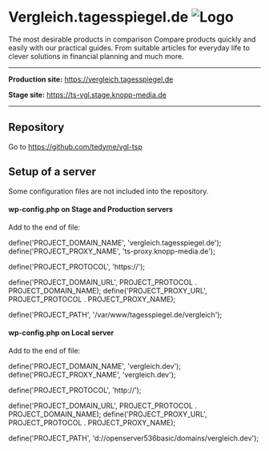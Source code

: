 Vergleich.tagesspiegel.de ![Logo](https://vergleich.tagesspiegel.de/tagesspiegel-logo.png)
=========

The most desirable products in comparison
Compare products quickly and easily with our practical guides. From suitable articles for everyday life to clever solutions in financial planning and much more.

--------------------

**Production site:** https://vergleich.tagesspiegel.de

**Stage site:** https://ts-vgl.stage.knopp-media.de

--------------------

Repository
--------------------
Go to https://github.com/tedyme/vgl-tsp


Setup of a server
---------
Some configuration files are not included into the repository.

#### wp-config.php on Stage and Production servers

Add to the end of file:

define('PROJECT_DOMAIN_NAME', 'vergleich.tagesspiegel.de');
define('PROJECT_PROXY_NAME', 'ts-proxy.knopp-media.de');

define('PROJECT_PROTOCOL', 'https://');

define('PROJECT_DOMAIN_URL', PROJECT_PROTOCOL . PROJECT_DOMAIN_NAME);
define('PROJECT_PROXY_URL', PROJECT_PROTOCOL . PROJECT_PROXY_NAME);

define('PROJECT_PATH', '/var/www/tagesspiegel.de/vergleich');


#### wp-config.php on Local server

Add to the end of file:

define('PROJECT_DOMAIN_NAME', 'vergleich.dev');
define('PROJECT_PROXY_NAME', 'vergleich.dev');

define('PROJECT_PROTOCOL', 'http://');

define('PROJECT_DOMAIN_URL', PROJECT_PROTOCOL . PROJECT_DOMAIN_NAME);
define('PROJECT_PROXY_URL', PROJECT_PROTOCOL . PROJECT_PROXY_NAME);

define('PROJECT_PATH', 'd://openserver536basic/domains/vergleich.dev');
